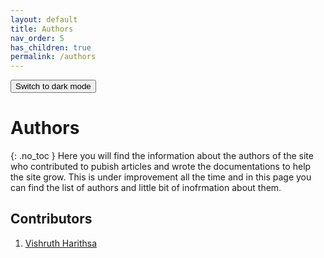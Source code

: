 ```yaml
---
layout: default
title: Authors
nav_order: 5
has_children: true
permalink: /authors
---
```

<button class="btn js-toggle-dark-mode">Switch to dark mode</button>

<script>
const toggleDarkMode = document.querySelector('.js-toggle-dark-mode');

jtd.addEvent(toggleDarkMode, 'click', function(){
  if (jtd.getTheme() === 'dark') {
    jtd.setTheme('light');
    toggleDarkMode.textContent = 'Switch to dark mode';
  } else {
    jtd.setTheme('dark');
    toggleDarkMode.textContent = 'Return to the light side';
  }
});
</script>

# Authors
{: .no_toc }
Here you will find the information about the authors of the site who contributed to pubish articles and wrote the documentations to help the site grow. 
This is under improvement all the time and in this page you can find the list of authors and little bit of inofrmation about them.

## Contributors
1. [Vishruth Harithsa](https://dt-transform.com/docs/authors/vishruth_harithsa)
